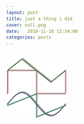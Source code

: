 ```yaml
---
layout: post
title: just a thing i did
cover: null.png
date:   2018-11-10 12:34:00
categories: posts
---
```


## 

![waveforms](/assets/images/waveformlogo_2.png)